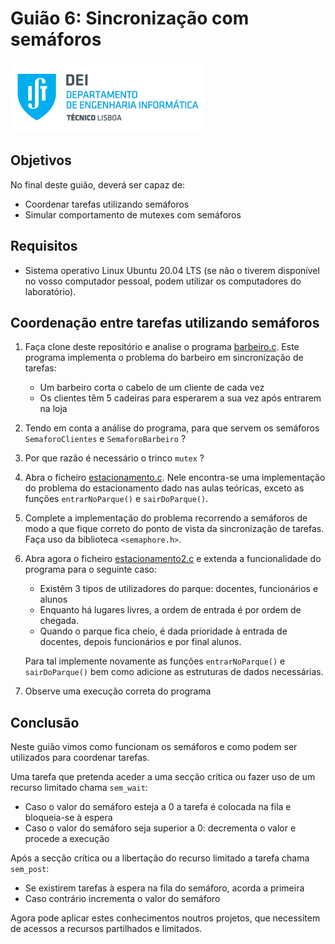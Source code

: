 # Guião 6: Sincronização com semáforos

![IST](img/IST_DEI.png)  

## Objetivos

No final deste guião, deverá ser capaz de:

- Coordenar tarefas utilizando semáforos
- Simular comportamento de mutexes com semáforos

## Requisitos

- Sistema operativo Linux Ubuntu 20.04 LTS (se não o tiverem disponível no vosso computador pessoal, podem utilizar os computadores do laboratório).

## Coordenação entre tarefas utilizando semáforos
 1. Faça clone deste reposítório e analise o programa [barbeiro.c]().
 Este programa implementa o problema do barbeiro em sincronização de tarefas:
    - Um barbeiro corta o cabelo de um cliente de cada vez
    - Os clientes têm 5 cadeiras para esperarem a sua vez após entrarem na loja

2. Tendo em conta a análise do programa, para que servem os semáforos `SemaforoClientes` e `SemaforoBarbeiro` ?

3. Por que razão é necessário o trinco `mutex` ?

4. Abra o ficheiro [estacionamento.c](). Nele encontra-se uma implementação do problema do estacionamento dado nas aulas teóricas, exceto as funções `entrarNoParque()` e `sairDoParque()`.

5. Complete a implementação do problema recorrendo a semáforos de modo a que fique correto do ponto de vista da sincronização de tarefas. Faça uso da biblioteca `<semaphore.h>`.

6. Abra agora o ficheiro [estacionamento2.c]() e extenda a funcionalidade do programa para o seguinte caso:
    - Existêm 3 tipos de utilizadores do parque: docentes, funcionários e alunos
    - Enquanto há lugares livres, a ordem de entrada é por ordem de chegada.
    - Quando o parque fica cheio, é dada prioridade à entrada de docentes, depois funcionários e por final alunos.

    Para tal implemente novamente as funções `entrarNoParque()` e `sairDoParque()` bem como adicione as estruturas de dados necessárias.

7. Observe uma execução correta do programa


## Conclusão

Neste guião vimos como funcionam os semáforos e como podem ser utilizados para coordenar tarefas.

Uma tarefa que pretenda aceder a uma secção crítica ou fazer uso de um recurso limitado chama `sem_wait`:
- Caso o valor do semáforo esteja a 0 a tarefa é colocada na fila e bloqueia-se à espera 
- Caso o valor do semáforo seja superior a 0: decrementa o valor e procede a execução

Após a secção crítica ou a libertação do recurso limitado a tarefa chama `sem_post`:
- Se existirem tarefas à espera na fila do semáforo, acorda a primeira
- Caso contrário incrementa o valor do semáforo

Agora pode aplicar estes conhecimentos noutros projetos, que necessitem de acessos a recursos partilhados e limitados.

